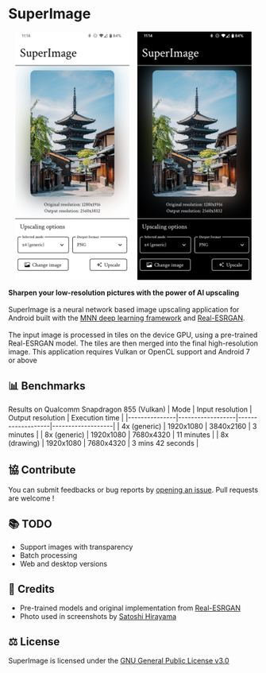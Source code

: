 # SuperImage
<p align="center">
  <span>&nbsp;</span>
  <img src="assets/screenshot_light.png" height="500">
  <span>&nbsp;&nbsp;</span>
  <img src="assets/screenshot_dark.png" height="500">
  <span>&nbsp;</span>
</p>

**Sharpen your low-resolution pictures with the power of AI upscaling**<br/><br/>
SuperImage is a neural network based image upscaling application for Android built with the [MNN deep learning framework](https://github.com/alibaba/MNN) and [Real-ESRGAN](https://github.com/xinntao/Real-ESRGAN).<br/><br/>
The input image is processed in tiles on the device GPU, using a pre-trained Real-ESRGAN model. The tiles are then merged into the final high-resolution image. This application requires Vulkan or OpenCL support and Android 7 or above

## 📊 Benchmarks
Results on Qualcomm Snapdragon 855 (Vulkan)
| Mode          | Input resolution | Output resolution | Execution time    |
|---------------|------------------|-------------------|-------------------|
| 4x (generic)  | 1920x1080        | 3840x2160         | 3 minutes         |
| 8x (generic)  | 1920x1080        | 7680x4320         | 11 minutes        |
| 8x (drawing)  | 1920x1080        | 7680x4320         | 3 mins 42 seconds |

## 協 Contribute
You can submit feedbacks or bug reports by [opening an issue](https://github.com/Lucchetto/SuperImage/issues/new). Pull requests are welcome !

## 📚 TODO
- Support images with transparency
- Batch processing
- Web and desktop versions

## 📝 Credits
- Pre-trained models and original implementation from [Real-ESRGAN](https://github.com/xinntao/Real-ESRGAN)
- Photo used in screenshots by [Satoshi Hirayama](https://www.pexels.com/photo/yasaka-pagoda-in-kyoto-7526805/)

## ⚖️ License
SuperImage is licensed under the [GNU General Public License v3.0](https://www.gnu.org/licenses/gpl-3.0.html)
